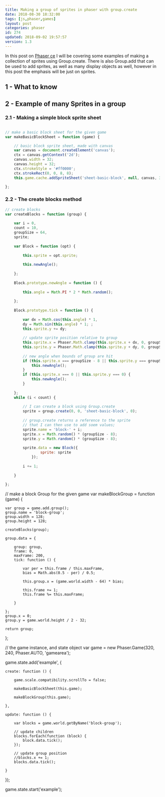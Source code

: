 ```yaml
---
title: Making a group of sprites in phaser with group.create
date: 2018-08-30 18:32:00
tags: [js,phaser,games]
layout: post
categories: phaser
id: 274
updated: 2018-09-02 19:57:57
version: 1.3
---
```


In this post on [Phaser ce](https://photonstorm.github.io/phaser-ce/) I will be covering some examples of making a collection of sprites using Group.create. There is also Group.add that can be used to add sprites, as well as many display objects as well, however in this post the emphasis will be just on sprites.

<!-- more -->

## 1 - What to know


## 2 - Example of many Sprites in a group

### 2.1 - Making a simple block sprite sheet

```js

// make a basic block sheet for the given game
var makeBasicBlockSheet = function (game) {

    // basic block sprite sheet, made with canvas
    var canvas = document.createElement('canvas');
    ctx = canvas.getContext('2d');
    canvas.width = 32;
    canvas.height = 32;
    ctx.strokeStyle = '#ff0000';
    ctx.strokeRect(0, 0, 8, 8);
    this.game.cache.addSpriteSheet('sheet-basic-block', null, canvas, 32, 32, 1, 0, 0);

};
```

### 2.2 - The create blocks method

```js
// create blocks
var createBlocks = function (group) {
 
    var i = 0,
    count = 10,
    groupSize = 64,
    sprite;
 
    var Block = function (opt) {
 
        this.sprite = opt.sprite;
 
        this.newAngle();
 
    };
 
    Block.prototype.newAngle = function () {
 
        this.angle = Math.PI * 2 * Math.random();
 
    };
 
    Block.prototype.tick = function () {
 
        var dx = Math.cos(this.angle) * 1,
        dy = Math.sin(this.angle) * 1; ;
        this.sprite.y += dy;
 
        // update sprite position relative to group
        this.sprite.x = Phaser.Math.clamp(this.sprite.x + dx, 0, groupSize - 8);
        this.sprite.y = Phaser.Math.clamp(this.sprite.y + dy, 0, groupSize - 8);
 
        // new angle when bounds of group are hit
        if (this.sprite.x === groupSize - 8 || this.sprite.y === groupSize - 8) {
            this.newAngle();
        }
        if (this.sprite.x === 0 || this.sprite.y === 0) {
            this.newAngle();
        }
 
    };
    while (i < count) {
 
        // I can create a block using Group.create
        sprite = group.create(0, 0, 'sheet-basic-block', 0);
 
        // group.create returns a reference to the sprite
        // that I can then use to add soem values;
        sprite.name = 'block-' + i;
        sprite.x = Math.random() * (groupSize - 8);
        sprite.y = Math.random() * (groupSize - 8);
 
        sprite.data = new Block({
                sprite: sprite
            });
 
        i += 1;
 
    }
 
};
```

// make a block Group for the given game
var makeBlockGroup = function (game) {

    var group = game.add.group();
    group.name = 'block-group';
    group.width = 128;
    group.height = 128;

    createBlocks(group);

    group.data = {

        group: group,
        frame: 0,
        maxFrame: 200,
        tick: function () {

            var per = this.frame / this.maxFrame,
            bias = Math.abs(0.5 - per) / 0.5;

            this.group.x = (game.world.width - 64) * bias;

            this.frame += 1;
            this.frame %= this.maxFrame;

        }

    };
    group.x = 0;
    group.y = game.world.height / 2 - 32;

    return group;

};

// the game instance, and state object
var game = new Phaser.Game(320, 240, Phaser.AUTO, 'gamearea');

game.state.add('example', {

    create: function () {

        game.scale.compatibility.scrollTo = false;

        makeBasicBlockSheet(this.game);

        makeBlockGroup(this.game);

    },

    update: function () {

        var blocks = game.world.getByName('block-group');

        // update children
        blocks.forEach(function (block) {
            block.data.tick();
        });

        // update group position
        //blocks.x += 1;
        blocks.data.tick();

    }

});

game.state.start('example');
```